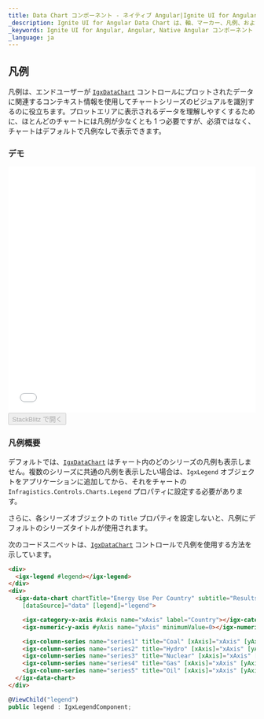 ```yaml
---
title: Data Chart コンポーネント - ネイティブ Angular|Ignite UI for Angular
_description: Ignite UI for Angular Data Chart は、軸、マーカー、凡例、および注釈レイヤーのモジュール設計を提供するチャート コンポーネントです。チャート機能は、複合チャート ビューを作成するために同じチャート領域でのビジュアル要素の複数のインスタンスを利用できます。
_keywords: Ignite UI for Angular, Angular, Native Angular コンポーネント スイート, Native Angular コントロール, ネイティブ Angular コンポーネント, ネイティブ Angular コンポーネント ライブラリ, Angular チャート, Angular チャート コントロール, Angular チャート例, Angular チャート コンポーネント, Angular データ チャート
_language: ja
---
```


## 凡例

凡例は、エンドユーザーが [`IgxDataChart`](/angular-apis/typescript/latest/classes/igxdatachart.html) コントロールにプロットされたデータに関連するコンテキスト情報を使用してチャートシリーズのビジュアルを識別するのに役立ちます。プロットエリアに表示されるデータを理解しやすくするために、ほとんどのチャートには凡例が少なくとも 1 つ必要ですが、必須ではなく、チャートはデフォルトで凡例なしで表示できます。

### デモ

<div class="sample-container loading" style="height: 500px">
    <iframe id="data-chart-legends-iframe" src='{environment:demosBaseUrl}/charts/data-chart-legends' width="100%" height="100%" seamless frameBorder="0" onload="onXPlatSampleIframeContentLoaded(this);"></iframe>
</div>
<div>
    <button data-localize="stackblitz" disabled class="stackblitz-btn" data-iframe-id="data-chart-legends-iframe" data-demos-base-url="{environment:demosBaseUrl}">StackBlitz で開く
    </button>
</div>

<div class="divider--half"></div>

### 凡例概要

デフォルトでは、[`IgxDataChart`](/angular-apis/typescript/latest/classes/igxdatachart.html) はチャート内のどのシリーズの凡例も表示しません。複数のシリーズに共通の凡例を表示したい場合は、`IgxLegend` オブジェクトをアプリケーションに追加してから、それをチャートの `Infragistics.Controls.Charts.Legend` プロパティに設定する必要があります。

さらに、各シリーズオブジェクトの `Title` プロパティを設定しないと、凡例にデフォルトのシリーズタイトルが使用されます。

次のコードスニペットは、[`IgxDataChart`](/angular-apis/typescript/latest/classes/igxdatachart.html) コントロールで凡例を使用する方法を示しています。

```html
<div>
  <igx-legend #legend></igx-legend>
</div>
<div>
  <igx-data-chart chartTitle="Energy Use Per Country" subtitle="Results over a two year period" height="600px" width="100%"
    [dataSource]="data" [legend]="legend">

    <igx-category-x-axis #xAxis name="xAxis" label="Country"></igx-category-x-axis>
    <igx-numeric-y-axis #yAxis name="yAxis" minimumValue=0></igx-numeric-y-axis>

    <igx-column-series name="series1" title="Coal" [xAxis]="xAxis" [yAxis]="yAxis" valueMemberPath="Coal"></igx-column-series>
    <igx-column-series name="series2" title="Hydro" [xAxis]="xAxis" [yAxis]="yAxis" valueMemberPath="Hydro"></igx-column-series>
    <igx-column-series name="series3" title="Nuclear" [xAxis]="xAxis" [yAxis]="yAxis" valueMemberPath="Nuclear"></igx-column-series>
    <igx-column-series name="series4" title="Gas" [xAxis]="xAxis" [yAxis]="yAxis" valueMemberPath="Gas"></igx-column-series>
    <igx-column-series name="series5" title="Oil" [xAxis]="xAxis" [yAxis]="yAxis" valueMemberPath="Oil"></igx-column-series>
  </igx-data-chart>
</div>
```

```ts
@ViewChild("legend")
public legend : IgxLegendComponent;
```
